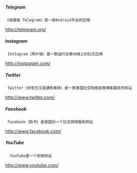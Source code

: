 

##### Telegram 

    《电报版 Telegram》是一款Android平台的应用
    
http://telegram.org/

##### Instagram

     Instagram（照片墙）是一款运行在移动端上的社交应用
     
http://instagram.com/     
     
     
##### Twitter
     
     Twitter（非官方汉语通称推特）是一家美国社交网络及微博客服务的网站
     
http://www.twitter.com/
     
##### Facebook
     
     Facebook（脸书）是美国的一个社交网络服务网站
     
http://www.facebook.com/     
     
##### YouTube

      YouTube是一个视频网站
      
http://www.youtube.com/      
     
